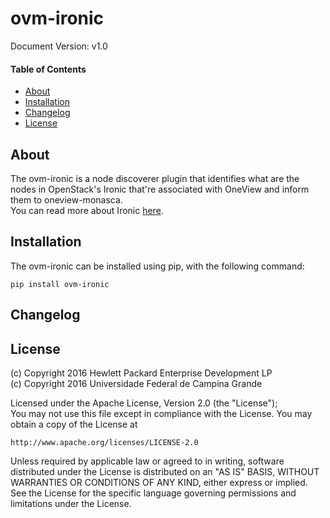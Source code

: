 # ovm-ironic

Document Version: v1.0

#### Table of Contents

- [About](#about)
- [Installation](#installation)
- [Changelog](#changelog)
- [License](#license)

## About

The ovm-ironic is a node discoverer plugin that identifies what are the nodes in
OpenStack's Ironic that're associated with OneView and inform them to
oneview-monasca.  
You can read more about Ironic [here](https://wiki.openstack.org/wiki/Ironic).

## Installation

The ovm-ironic can be installed using pip, with the following command:

    pip install ovm-ironic

## Changelog

## License

(c) Copyright 2016 Hewlett Packard Enterprise Development LP  
(c) Copyright 2016 Universidade Federal de Campina Grande  

Licensed under the Apache License, Version 2.0 (the "License");  
You may not use this file except in compliance with the License. You may obtain
a copy of the License at

    http://www.apache.org/licenses/LICENSE-2.0

Unless required by applicable law or agreed to in writing, software
distributed under the License is distributed on an "AS IS" BASIS, WITHOUT
WARRANTIES OR CONDITIONS OF ANY KIND, either express or implied. See the
License for the specific language governing permissions and limitations
under the License.
